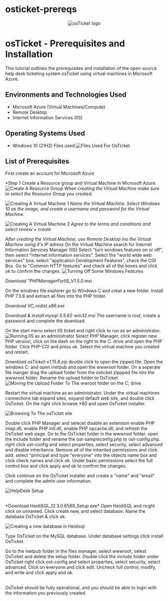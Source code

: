 # osticket-prereqs
<p align="center">
<img src="https://i.imgur.com/Clzj7Xs.png" alt="osTicket logo"/>
</p>

<h1>osTicket - Prerequisites and Installation</h1>
This tutorial outlines the prerequisites and installation of the open-source help desk ticketing system osTicket using virtual machines in Microsoft Azure.<br />



<h2>Environments and Technologies Used</h2>

- Microsoft Azure (Virtual Machines/Compute)
- Remote Desktop
- Internet Information Services (IIS)

<h2>Operating Systems Used </h2>

- Windows 10</b> (21H2)
Files used
![Files Used For OsTicket](https://github.com/Ken7281/osticket-prereqs/assets/142465932/4f7a33ef-e110-459b-8170-c975a20e3d98)

<h2>List of Prerequisites</h2>
First create an account for Microsoft Azure 

*Step 1 Create a Resource group and Virtual Machine in Microsoft Azure.
![Create A Resource Group](https://github.com/Ken7281/osticket-prereqs/assets/142465932/0adb9691-2d45-4994-9156-8f7378adcabe)
*When creating the Virtual Machine make sure to select the Resource Group you created.*

![Creating A Virtual Machine 1](https://github.com/Ken7281/osticket-prereqs/assets/142465932/19fd9d15-68f8-41c2-be23-a1a7d45692f4)
*Name the Virtual Machine. Select Windows 10 as the image, and create a username and password  for the Virtual Machine.*

![Creating A Virtual Machine 2](https://github.com/Ken7281/osticket-prereqs/assets/142465932/7ce60b0d-79da-4ec8-afe0-88a23d2d7906)
*Agree to the terms and conditions and select review + create*

*After creating the Virtual Machine, use Remote Desktop ino the Virtual Machine using it's IP adress*
On the Virtual Machine search for Internet Information Services Manager (IIS) 
Select "turn windows features on or off", then select "internet information services". Select the "world wide web services" box, select "application Development Features", check the CGI Box. 
Go to "Common HTTP features" and check all of the boxes and click ok to confirm the changes. 
![Turning Off Some Windows Features](https://github.com/Ken7281/osticket-prereqs/assets/142465932/5baca146-aa87-438a-9a1c-c850b11d8e63)

*Download "PHPManagerForIIS_V1.5.0.msi*

On the windows file explorer go to Windows C and creat a new folder. Install PHP 7.3.8 and extract all files into the PHP folder. 

*Download VC_redist.x86.exe* 

*Download & install mysql-5.5.62-win32.msi* The username is root, create a password and complete the download. 

On the start menu select IIS ticket and right click to run as an administrator.
![Running IIS as an administrator](https://github.com/Ken7281/osticket-prereqs/assets/142465932/31d56c6c-f872-4793-8f36-f39ab6d9383e)
Select PHP Manager, click register new PHP version, click on the dash on the right to the C: drive and open the PHP folder. Click PHP-CGI and press ok. Select the virtual machine you created and restart.

*Download osTicket-v1.15.8.zip* double click to open the zipped file. Open the windows C: and open inetpub and open the wwwroot folder.
On a seperate file manger drag the upload folder from the osticket zippped file into the wwwroot folder. Rename the upload folder to OsTicket. 
![Moving the Upload Folder To The wwroot folder on the C; drive](https://github.com/Ken7281/osticket-prereqs/assets/142465932/47e21d26-2fa8-4479-ba23-1447573057f4)

<p>
</p>
<p>
Restart the virtual machine as an administrator. Under the virtual machines connections tab 
expand sites, expand default web site, and double click OsTicket. On the right click browse *80 and open OsTicket installer.
  
 ![Browsing To The osTicket site](https://github.com/Ken7281/osticket-prereqs/assets/142465932/9e11855e-a4d6-48d1-9361-a410ec48027d)

<p>
Double click PHP Manager and selecet disable an extension
  enable PHP imap.dll, enable PHP intl.dll, enable PHP opcache.dll, and refresh the OsTicket web page. Go to the OsTicket folder in the wwwroot folder. open the include folder and rename the ost-sampleconfig.php to ost-config.php.
right click ost-config and select properties, select security, select advanced and disable inheritance. Remove all of the inherited permissions and click add.
select "principal and type "everyone" into the objects name box and click check names and click ok. Under basic permissions select the full control box and click apply and ok to confirm the changes. 
</p>
<p>
Click continue on the OsTicket installer and create a "name" and "email" and complete the admin user information. 
  
 ![HelpDesk Setup](https://github.com/Ken7281/osticket-prereqs/assets/142465932/dd2f71cb-ed9b-4fe4-bf5a-cb20c9f9319d)
</p>
<br />
*Download HeidiSQL_12.3.0.6589_Setup.exe* 
Open HeidiSQL and ricght click on unnamed. Click create new, and select database. Name the database OsTicket & click ok. 

![Creating a new database in Heidisql](https://github.com/Ken7281/osticket-prereqs/assets/142465932/6901f8ec-9a58-4aef-9f31-96ffda845cfd)
<p>
Type OsTicket on the MySQL database. Under database settings click install OsTicket.
</p>
<p>
Go to the inetpub folder in the files manager, select wwwroot, selest OsTicket and delete the setup folder. 
Double click the include folder under OsTicket right click ost-config and select properties, select security, select advanced. Click on everyone and click edit. Uncheck full control, modify, and write and click apply and ok. 
</p>
<br />
OsTicket should be fully operational, and you should be able to login with the information you previously created.
